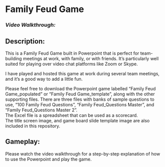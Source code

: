 # Family Feud Game

### <em>Video Walkthrough: </em>

## Description:

This is a Family Feud Game built in Powerpoint that is perfect for team-building meetings at work, with family, or with friends.  It’s particularly well suited for playing over video chat platforms like Zoom or Skype.

I have played and hosted this game at work during several team meetings, and it’s a good way to add a little fun.

Please feel free to download the Powerpoint game labelled “Family Feud Game_populated” or “Family Feud Game_template”, along with the other supporting files. 
There are three files with banks of sample questions to use, “100 Family Feud Questions”, “Family Feud_Questions Master”, and “Family Feud_Questions Master 2”.  
The Excel file is a spreadsheet that can be used as a scorecard.  
The title screen image, and game board slide template image are also included in this repository. 

## Gameplay:

Please watch the video walkthrough for a step-by-step explanation of how to use the Powerpoint and play the game.


